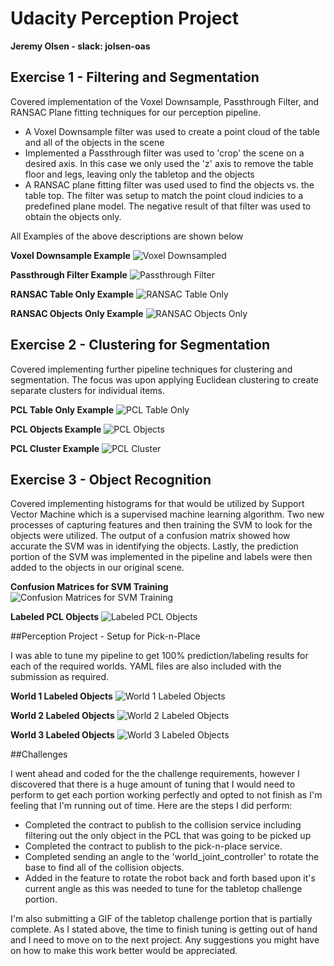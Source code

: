 # Udacity Perception Project
**Jeremy Olsen - slack: jolsen-oas**

[//]: #parameterseferences
[Ex1_image1]: ./img/Voxel_downsampled.png
[Ex1_image2]: ./img/passthrough_filter.png
[Ex1_image3]: ./img/RANSAC_inliers_table_only.png
[Ex1_image4]: ./img/RANSAC_objects_only.png
[Ex2_image1]: ./img/published_pcl_table.png
[Ex2_image2]: ./img/published_pcl_objects.png
[Ex2_image3]: ./img/published_pcl_cluster.png
[Ex3_image1]: ./img/confusion_matricies_for_train_svm.png
[Ex3_image2]: ./img/labeled_pcl_objects.png
[Project_image1]: ./img/world_1.png
[Project_image2]: ./img/world_2.png
[Project_image3]: ./img/world_3.png

## Exercise 1 - Filtering and Segmentation

Covered implementation of the Voxel Downsample, Passthrough Filter, and RANSAC Plane fitting techniques for our perception pipeline.

- A Voxel Downsample filter was used to create a point cloud of the table and all of the objects in the scene
- Implemented a Passthrough filter was used to 'crop' the scene on a desired axis.  In this case we only used the 'z' axis to remove the table floor and legs, leaving only the tabletop and the objects
- A RANSAC plane fitting filter was used used to find the objects vs. the table top.  The filter was setup to match the point cloud indicies to a predefined plane model.  The negative result of that filter was used to obtain the objects only.

All Examples of the above descriptions are shown below

**Voxel Downsample Example**
![Voxel Downsampled][Ex1_image1]

**Passthrough Filter Example**
![Passthrough Filter][Ex1_image2]

**RANSAC Table Only Example**
![RANSAC Table Only][Ex1_image3]

**RANSAC Objects Only Example**
![RANSAC Objects Only][Ex1_image4]

## Exercise 2 - Clustering for Segmentation

Covered implementing further pipeline techniques for clustering and segmentation.  The focus was upon applying Euclidean clustering to create separate clusters for individual items.

**PCL Table Only Example**
![PCL Table Only][Ex2_image1]

**PCL Objects Example**
![PCL Objects][Ex2_image2]

**PCL Cluster Example**
![PCL Cluster][Ex2_image3]

## Exercise 3 - Object Recognition

Covered implementing histograms for that would be utilized by Support Vector Machine which is a supervised machine learning algorithm.  Two new processes of capturing features and then training the SVM to look for the objects were utilized.  The output of a confusion matrix showed how accurate the SVM was in identifying the objects.  Lastly, the prediction portion of the SVM was implemented in the pipeline and labels were then added to the objects in our original scene.

**Confusion Matrices for SVM Training**
![Confusion Matrices for SVM Training][Ex3_image1]

**Labeled PCL Objects**
![Labeled PCL Objects][Ex3_image2]

##Perception Project - Setup for Pick-n-Place

I was able to tune my pipeline to get 100% prediction/labeling results for each of the required worlds.  YAML files are also included with the submission as required.

**World 1 Labeled Objects**
![World 1 Labeled Objects][Project_image1]

**World 2 Labeled Objects**
![World 2 Labeled Objects][Project_image2]

**World 3 Labeled Objects**
![World 3 Labeled Objects][Project_image3]

##Challenges

I went ahead and coded for the the challenge requirements, however I discovered that there is a huge amount of tuning that I would need to perform to get each portion working perfectly and opted to not finish as I'm feeling that I'm running out of time.  Here are the steps I did perform:
 - Completed the contract to publish to the collision service including filtering out the only object in the PCL that was going to be picked up
 - Completed the contract to publish to the pick-n-place service.
 - Completed sending an angle to the 'world_joint_controller' to rotate the base to find all of the collision objects.
 - Added in the feature to rotate the robot back and forth based upon it's current angle as this was needed to tune for the tabletop challenge portion.
 
 I'm also submitting a GIF of the tabletop challenge portion that is partially complete.  As I stated above, the time to finish tuning is getting out of hand and I need to move on to the next project.  Any suggestions you might have on how to make this work better would be appreciated. 
